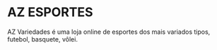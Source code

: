 # AZ ESPORTES
<p>AZ Variedades é uma loja online de esportes dos mais variados tipos, futebol, basquete, vôlei.</p>